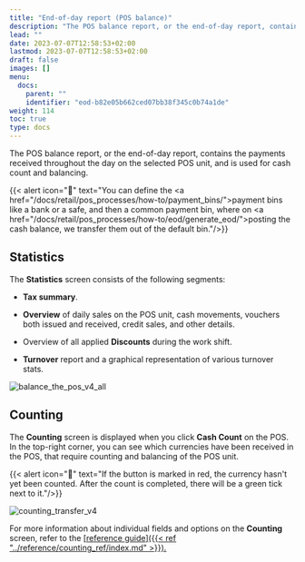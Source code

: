 ```yaml
---
title: "End-of-day report (POS balance)"
description: "The POS balance report, or the end-of-day report, contains the payments received throughout the day on the selected POS unit, and is used for cash count and balancing."
lead: ""
date: 2023-07-07T12:58:53+02:00
lastmod: 2023-07-07T12:58:53+02:00
draft: false
images: []
menu:
  docs:
    parent: ""
    identifier: "eod-b82e05b662ced07bb38f345c0b74a1de"
weight: 114
toc: true
type: docs
---
```


The POS balance report, or the end-of-day report, contains the payments received throughout the day on the selected POS unit, and is used for cash count and balancing. 

{{< alert icon="📝" text="You can define the <a href=\"/docs/retail/pos_processes/how-to/payment_bins/\">payment bins</a> like a bank or a safe, and then a common payment bin, where on <a href=\"/docs/retail/pos_processes/how-to/eod/generate_eod/\">posting the cash balance</a>, we transfer them out of the default bin."/>}}

## Statistics

The **Statistics** screen consists of the following segments:

- **Tax summary**.

- **Overview** of daily sales on the POS unit, cash movements, vouchers both issued and received, credit sales, and other details.

- Overview of all applied **Discounts** during the work shift.

- **Turnover** report and a graphical representation of various turnover stats.

![balance_the_pos_v4_all](balance_pos_v4_balancing_screen_%20all.png)

## Counting

The **Counting** screen is displayed when you click **Cash Count** on the POS. In the top-right corner, you can see which currencies have been received in the POS, that require counting and balancing of the POS unit. 

{{< alert icon="📝" text="If the button is marked in red, the currency hasn't yet been counted. After the count is completed, there will be a green tick next to it."/>}}

![counting_transfer_v4](counting_transfer_v4.png)

For more information about individual fields and options on the **Counting** screen, refer to the [<ins>reference guide<ins>]({{< ref "../reference/counting_ref/index.md" >}}).